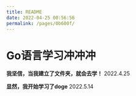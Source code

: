 ```yaml
---
title: README
date: 2022-04-25 00:56:56
permalink: /pages/0b600f/
---
```

# Go语言学习冲冲冲

**我坚信，当我建立了文件夹，就会去学！** 2022.4.25

**显然，我开始学习了doge** 2022.5.14